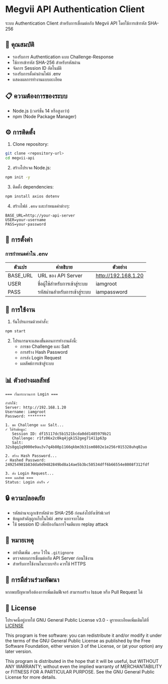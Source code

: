 # Megvii API Authentication Client

ระบบ Authentication Client สำหรับการเชื่อมต่อกับ Megvii API โดยใช้การเข้ารหัส SHA-256

## 🚀 คุณสมบัติ

- รองรับการ Authentication แบบ Challenge-Response
- ใช้การเข้ารหัส SHA-256 สำหรับรหัสผ่าน
- จัดการ Session ID อัตโนมัติ
- รองรับการตั้งค่าผ่านไฟล์ .env
- แสดงผลการทำงานแบบละเอียด

## 📋 ความต้องการของระบบ

- Node.js (เวอร์ชั่น 14 หรือสูงกว่า)
- npm (Node Package Manager)

## ⚙️ การติดตั้ง

1. Clone repository:
```bash
git clone <repository-url>
cd megvii-api
```

2. สร้างโปรเจค Node.js:

```bash
npm init -y
```

3. ติดตั้ง dependencies:
```bash
npm install axios dotenv
```

4. สร้างไฟล์ `.env` และกำหนดค่าต่างๆ:
```env
BASE_URL=http://your-api-server
USER=your-username
PASS=your-password
```

## 🔧 การตั้งค่า

### การกำหนดค่าใน .env
| ตัวแปร | คำอธิบาย | ตัวอย่าง |
|--------|----------|----------|
| BASE_URL | URL ของ API Server | http://192.168.1.20 |
| USER | ชื่อผู้ใช้สำหรับการเข้าสู่ระบบ | iamgroot |
| PASS | รหัสผ่านสำหรับการเข้าสู่ระบบ | iampassword |

## 🎯 การใช้งาน

1. รันโปรแกรมด้วยคำสั่ง:
```bash
npm start
```

2. โปรแกรมจะแสดงขั้นตอนการทำงานดังนี้:
   - การขอ Challenge และ Salt
   - การสร้าง Hash Password
   - การส่ง Login Request
   - ผลลัพธ์การเข้าสู่ระบบ

## 📊 ตัวอย่างผลลัพธ์

```
=== เริ่มกระบวนการ Login ===

กำลังใช้:
Server: http://192.168.1.20
Username: iamgroot
Password: ********

1. ขอ Challenge และ Salt...
✓ ได้รับข้อมูล:
   Session ID: df15117dc5b1521bcda0dd1485979b21
   Challenge: r1fz06x2c0kq4jgk152geg71411p63p
   Salt: 32s8gq1q9000e9au3v7q4b80p1166qkbm3b31sm0802e1e256r015328uhq02uo

2. สร้าง Hash Password...
✓ Hashed Password: 249254981b83dda0d9482849bd8a14ae5b3bc50534dff6b66554e8008f312fdf

3. ส่ง Login Request...
=== ผลลัพธ์ ===
Status: Login สำเร็จ ✓
```

## 🔒 ความปลอดภัย

- รหัสผ่านจะถูกเข้ารหัสด้วย SHA-256 ก่อนส่งไปยังเซิร์ฟเวอร์
- ข้อมูลสำคัญถูกเก็บในไฟล์ .env แยกจากโค้ด
- ใช้ session ID เพื่อป้องกันการโจมตีแบบ replay attack

## 📝 หมายเหตุ

- อย่าลืมเพิ่ม `.env` ไว้ใน `.gitignore`
- ตรวจสอบการเชื่อมต่อกับ API Server ก่อนใช้งาน
- สำหรับการใช้งานในระบบจริง ควรใช้ HTTPS

## 🤝 การมีส่วนร่วมพัฒนา

หากพบปัญหาหรือต้องการเพิ่มเติมฟีเจอร์ สามารถสร้าง Issue หรือ Pull Request ได้

## 📜 License

โปรเจคนี้อยู่ภายใต้ GNU General Public License v3.0 - ดูรายละเอียดเพิ่มเติมได้ที่ [LICENSE](LICENSE)

This program is free software: you can redistribute it and/or modify
it under the terms of the GNU General Public License as published by
the Free Software Foundation, either version 3 of the License, or
(at your option) any later version.

This program is distributed in the hope that it will be useful,
but WITHOUT ANY WARRANTY; without even the implied warranty of
MERCHANTABILITY or FITNESS FOR A PARTICULAR PURPOSE. See the
GNU General Public License for more details.